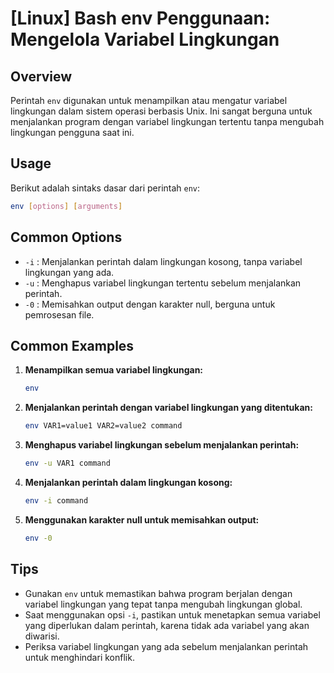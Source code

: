 # [Linux] Bash env Penggunaan: Mengelola Variabel Lingkungan

## Overview
Perintah `env` digunakan untuk menampilkan atau mengatur variabel lingkungan dalam sistem operasi berbasis Unix. Ini sangat berguna untuk menjalankan program dengan variabel lingkungan tertentu tanpa mengubah lingkungan pengguna saat ini.

## Usage
Berikut adalah sintaks dasar dari perintah `env`:

```bash
env [options] [arguments]
```

## Common Options
- `-i` : Menjalankan perintah dalam lingkungan kosong, tanpa variabel lingkungan yang ada.
- `-u` : Menghapus variabel lingkungan tertentu sebelum menjalankan perintah.
- `-0` : Memisahkan output dengan karakter null, berguna untuk pemrosesan file.

## Common Examples
1. **Menampilkan semua variabel lingkungan:**
   ```bash
   env
   ```

2. **Menjalankan perintah dengan variabel lingkungan yang ditentukan:**
   ```bash
   env VAR1=value1 VAR2=value2 command
   ```

3. **Menghapus variabel lingkungan sebelum menjalankan perintah:**
   ```bash
   env -u VAR1 command
   ```

4. **Menjalankan perintah dalam lingkungan kosong:**
   ```bash
   env -i command
   ```

5. **Menggunakan karakter null untuk memisahkan output:**
   ```bash
   env -0
   ```

## Tips
- Gunakan `env` untuk memastikan bahwa program berjalan dengan variabel lingkungan yang tepat tanpa mengubah lingkungan global.
- Saat menggunakan opsi `-i`, pastikan untuk menetapkan semua variabel yang diperlukan dalam perintah, karena tidak ada variabel yang akan diwarisi.
- Periksa variabel lingkungan yang ada sebelum menjalankan perintah untuk menghindari konflik.